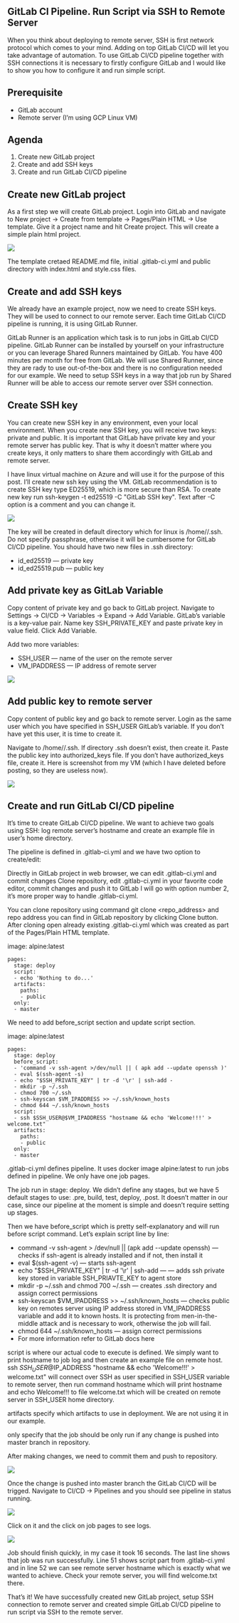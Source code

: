 ## GitLab CI Pipeline. Run Script via SSH to Remote Server

When you think about deploying to remote server, SSH is first network protocol which comes to your mind. Adding on top GitLab CI/CD will let you take advantage of automation. To use GitLab CI/CD pipeline together with SSH connections it is necessary to firstly configure GitLab and I would like to show you how to configure it and run simple script.

## Prerequisite

* GitLab account
* Remote server (I’m using GCP Linux VM)

## Agenda

1. Create new GitLab project
2. Create and add SSH keys
3. Create and run GitLab CI/CD pipeline

## Create new GitLab project

As a first step we will create GitLab project.
Login into GitLab and navigate to New project -> Create from template -> Pages/Plain HTML -> Use template. Give it a project name and hit Create project. This will create a simple plain html project.

![](https://filip5114.github.io/assets/2021-06-17-GitLab-CI-Pipeline-SSH/pages_html_project.png)

The template cretaed README.md file, initial .gitlab-ci.yml and public directory with index.html and style.css files.

## Create and add SSH keys

We already have an example project, now we need to create SSH keys. They will be used to connect to our remote server. Each time GitLab CI/CD pipeline is running, it is using GitLab Runner.

GitLab Runner is an application which task is to run jobs in GitLab CI/CD pipeline. GitLab Runner can be installed by yourself on your infrastructure or you can leverage Shared Runners maintained by GitLab. You have 400 minutes per month for free from GitLab. We will use Shared Runner, since they are rady to use out-of-the-box and there is no configuration needed for our example. We need to setup SSH keys in a way that job run by Shared Runner will be able to access our remote server over SSH connection.

## Create SSH key

You can create new SSH key in any environment, even your local environment. When you create new SSH key, you will receive two keys: private and public. It is important that GitLab have private key and your remote server has public key. That is why it doesn’t matter where you create keys, it only matters to share them accordingly with GitLab and remote server.

I have linux virtual machine on Azure and will use it for the purpose of this post. I’ll create new ssh key using the VM. GitLab recommendation is to create SSH key type ED25519, which is more secure than RSA. To create new key run ssh-keygen -t ed25519 -C "GitLab SSH key". Text after -C option is a comment and you can change it.

![](https://filip5114.github.io/assets/2021-06-17-GitLab-CI-Pipeline-SSH/create_ssh_ed25519.png)

The key will be created in default directory which for linux is /home/<user>/.ssh. Do not specify passphrase, otherwise it will be cumbersome for GitLab CI/CD pipeline. You should have two new files in .ssh directory:

* id_ed25519 — private key
* id_ed25519.pub — public key

## Add private key as GitLab Variable

Copy content of private key and go back to GitLab project. Navigate to Settings -> CI/CD -> Variables -> Expand -> Add Variable. GitLab’s variable is a key-value pair. Name key SSH_PRIVATE_KEY and paste private key in value field. Click Add Variable.

Add two more variables:

* SSH_USER — name of the user on the remote server
* VM_IPADDRESS — IP address of remote server

![](https://filip5114.github.io/assets/2021-06-17-GitLab-CI-Pipeline-SSH/added_variables.png)

## Add public key to remote server

Copy content of public key and go back to remote server. Login as the same user which you have specified in SSH_USER GitLab’s variable. If you don’t have yet this user, it is time to create it.

Navigate to /home/<username>/.ssh. If directory .ssh doesn’t exist, then create it. Paste the public key into authorized_keys file. If you don’t have authorized_keys file, create it. Here is screenshot from my VM (which I have deleted before posting, so they are useless now).

![](https://filip5114.github.io/assets/2021-06-17-GitLab-CI-Pipeline-SSH/authorized_keys.png)

## Create and run GitLab CI/CD pipeline

It’s time to create GitLab CI/CD pipeline. We want to achieve two goals using SSH: log remote server’s hostname and create an example file in user’s home directory.

The pipeline is defined in .gitlab-ci.yml and we have two option to create/edit:

Directly in GitLab project in web browser, we can edit .gitlab-ci.yml and commit changes
Clone repository, edit .gitlab-ci.yml in your favorite code editor, commit changes and push it to GitLab
I will go with option number 2, it’s more proper way to handle .gitlab-ci.yml.

You can clone repository using command git clone <repo_address> and repo address you can find in GitLab repository by clicking Clone button.
After cloning open already existing .gitlab-ci.yml which was created as part of the Pages/Plain HTML template.

image: alpine:latest

    pages:
      stage: deploy
      script:
      - echo 'Nothing to do...'
      artifacts:
        paths:
        - public
      only:
      - master

We need to add before_script section and update script section.

image: alpine:latest

    pages:
      stage: deploy
      before_script:
      - 'command -v ssh-agent >/dev/null || ( apk add --update openssh )' 
      - eval $(ssh-agent -s)
      - echo "$SSH_PRIVATE_KEY" | tr -d '\r' | ssh-add -
      - mkdir -p ~/.ssh
      - chmod 700 ~/.ssh
      - ssh-keyscan $VM_IPADDRESS >> ~/.ssh/known_hosts
      - chmod 644 ~/.ssh/known_hosts
      script:
      - ssh $SSH_USER@$VM_IPADDRESS "hostname && echo 'Welcome!!!' > welcome.txt"
      artifacts:
        paths:
        - public
      only:
      - master

.gitlab-ci.yml defines pipeline. It uses docker image alpine:latest to run jobs defined in pipeline. We only have one job pages.

The job run in stage: deploy. We didn’t define any stages, but we have 5 default stages to use: .pre, build, test, deploy, .post. It doesn’t matter in our case, since our pipeline at the moment is simple and doesn’t require setting up stages.

Then we have before_script which is pretty self-explanatory and will run before script command. Let’s explain script line by line:

* command -v ssh-agent > /dev/null || (apk add --update openssh) — checks if ssh-agent is already installed and if not, then install it
* eval $(ssh-agent -v) — starts ssh-agent
* echo "$SSH_PRIVATE_KEY" | tr -d '\r' | ssh-add — — adds ssh private key stored in variable SSH_PRIAVTE_KEY to agent store
* mkdir -p ~/.ssh and chmod 700 ~/.ssh — creates .ssh directory and assign correct permissions
* ssh-keyscan $VM_IPADDRESS >> ~/.ssh/known_hosts — checks public key on remotes server using IP address stored in VM_IPADDRESS variable and add it to known hosts. It is protecting from men-in-the-middle attack and is necessary to work, otherwise the job will fail.
* chmod 644 ~/.ssh/known_hosts — assign correct permissions
* For more information refer to GitLab docs here

script is where our actual code to execute is defined. We simply want to print hostname to job log and then create an example file on remote host.
ssh $SSH_USER@$IP_ADDRESS "hostname && echo 'Welcome!!!' > welcome.txt" will connect over SSH as user specified in SSH_USER variable to remote server, then run command hostname which will print hostname and echo Welcome!!! to file welcome.txt which will be created on remote server in SSH_USER home directory.

artifacts specify which artifacts to use in deployment. We are not using it in our example.

only specify that the job should be only run if any change is pushed into master branch in repository.

After making changes, we need to commit them and push to repository.

![](https://filip5114.github.io/assets/2021-06-17-GitLab-CI-Pipeline-SSH/add_commit_push_changes.png)

Once the change is pushed into master branch the GitLab CI/CD will be trigged. Navigate to CI/CD -> Pipelines and you should see pipeline in status running.

![](https://filip5114.github.io/assets/2021-06-17-GitLab-CI-Pipeline-SSH/running_pipeline.png)

Click on it and the click on job pages to see logs.

![](https://filip5114.github.io/assets/2021-06-17-GitLab-CI-Pipeline-SSH/pipeline_job_logs.png)

Job should finish quickly, in my case it took 16 seconds. The last line shows that job was run successfully. Line 51 shows script part from .gitlab-ci.yml and in line 52 we can see remote server hostname which is exactly what we wanted to achieve. Check your remote server, you will find welcome.txt there.

That’s it! We have successfully created new GitLab project, setup SSH connection to remote server and created simple GitLab CI/CD pipeline to run script via SSH to the remote server.